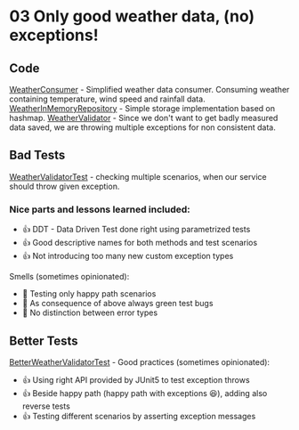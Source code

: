 # 03 Only good weather data, (no) exceptions!

## Code

[WeatherConsumer](src//main//java//io//github//javafaktura//s01e05//WeatherConsumer.java) - Simplified weather data consumer. Consuming weather containing temperature, wind speed and rainfall data.
[WeatherInMemoryRepository](src//main//java//io//github//javafaktura//s01e05//WeatherInMemoryRepository.java) - Simple storage implementation based on hashmap.
[WeatherValidator](src//main//java//io//github//javafaktura//s01e05//WeatherValidator.java) - Since we don't want to get badly measured data saved, we are throwing multiple exceptions for non consistent data.

## Bad Tests

[WeatherValidatorTest](src//test//java//io//github//javafaktura//s01e05//WeatherValidatorTest.java) - checking multiple scenarios, when our service should throw given exception.

### Nice parts and lessons learned included:
* :+1: DDT - Data Driven Test done right using parametrized tests
* :+1: Good descriptive names for both methods and test scenarios
* :+1: Not introducing too many new custom exception types

Smells (sometimes opinionated):
* :hankey: Testing only happy path scenarios
* :hankey: As consequence of above always green test bugs
* :hankey: No distinction between error types

## Better Tests

[BetterWeatherValidatorTest](src//test//java//io//github//javafaktura//s01e05//BetterWeatherValidatorTest.java) -
Good practices (sometimes opinionated):
* :+1: Using right API provided by JUnit5 to test exception throws
* :+1: Beside happy path (happy path with exceptions :laughing:), adding also reverse tests
* :+1: Testing different scenarios by asserting exception messages

